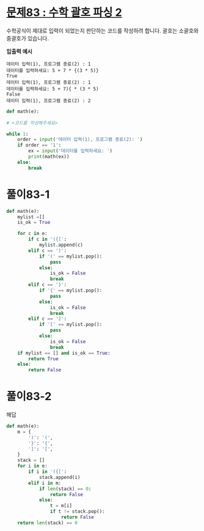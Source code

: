 # [문제83 : 수학 괄호 파싱 2](https://www.notion.so/83-2-7de30de16ef84841af15d0ea5f17fcff)

수학공식이 제대로 입력이 되었는지 판단하는 코드를 작성하려 합니다.
괄호는 소괄호와 중괄호가 있습니다.

**입출력 예시**

    데이터 입력(1), 프로그램 종료(2) : 1
    데이터를 입력하세요: 5 + 7 * {(3 * 5)}
    True
    데이터 입력(1), 프로그램 종료(2) : 1
    데이터를 입력하세요: 5 + 7){ * (3 * 5)
    False
    데이터 입력(1), 프로그램 종료(2) : 2

``` python
def math(e):
    
# <코드를 작성해주세요>

while 1:
    order = input('데이터 입력(1), 프로그램 종료(2): ')
    if order == '1':
        ex = input('데이터를 입력하세요: ')
        print(math(ex))
    else:
        break
```

# 풀이83-1

``` python
def math(e):
    mylist =[]
    is_ok = True

    for c in e:
        if c in '({[':
            mylist.append(c)
        elif c == ')':
            if '(' == mylist.pop():
                pass
            else:
                is_ok = False
                break
        elif c == '}':
            if '{' == mylist.pop():
                pass
            else:
                is_ok = False
                break
        elif c == ']':
            if '[' == mylist.pop():
                pass
            else:
                is_ok = False
                break
    if mylist == [] and is_ok == True:
        return True
    else:
        return False
```

# 풀이83-2

해답

``` python
def math(e):
    m = {
        ')': '(',
        '}': '{',
        ']': '[',
    }
    stack = []
    for i in e:
        if i in '({[':
            stack.append(i)
        elif i in m:
            if len(stack) == 0:
                return False
            else:
                t = m[i]
                if t != stack.pop():
                    return False
    return len(stack) == 0
```